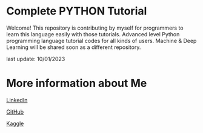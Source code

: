 # Complete PYTHON Tutorial

Welcome! This repository is contributing by myself for programmers to learn this language easily with those tutorials. Advanced level Python programming language tutorial codes for all kinds of users. Machine & Deep Learning will be shared soon as a different repository.

last update: 10/01/2023

# More information about Me

[LinkedIn](https://www.linkedin.com/in/emiryarkinyaman/)

[GitHub](https://github.com/WEINOOSE)

[Kaggle](https://www.kaggle.com/weinoose)
